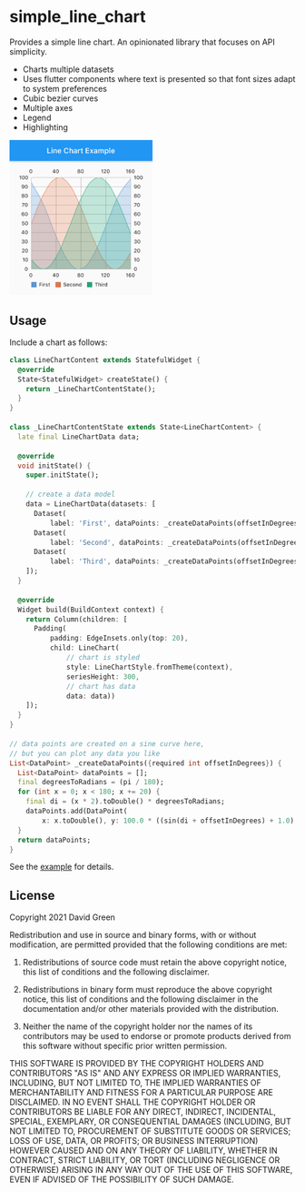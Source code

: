 # simple_line_chart

Provides a simple line chart. An opinionated library that focuses on API simplicity.

* Charts multiple datasets
* Uses flutter components where text is presented so that font sizes adapt to system preferences
* Cubic bezier curves
* Multiple axes
* Legend
* Highlighting

<img src="https://raw.githubusercontent.com/greensopinion/flutter-simple-line-chart/main/chart-example.png" width="50%">

## Usage

Include a chart as follows:

```dart
class LineChartContent extends StatefulWidget {
  @override
  State<StatefulWidget> createState() {
    return _LineChartContentState();
  }
}

class _LineChartContentState extends State<LineChartContent> {
  late final LineChartData data;

  @override
  void initState() {
    super.initState();

    // create a data model
    data = LineChartData(datasets: [
      Dataset(
          label: 'First', dataPoints: _createDataPoints(offsetInDegrees: 90)),
      Dataset(
          label: 'Second', dataPoints: _createDataPoints(offsetInDegrees: 0)),
      Dataset(
          label: 'Third', dataPoints: _createDataPoints(offsetInDegrees: 180))
    ]);
  }

  @override
  Widget build(BuildContext context) {
    return Column(children: [
      Padding(
          padding: EdgeInsets.only(top: 20),
          child: LineChart(
              // chart is styled
              style: LineChartStyle.fromTheme(context),
              seriesHeight: 300,
              // chart has data
              data: data))
    ]);
  }
}

// data points are created on a sine curve here,
// but you can plot any data you like
List<DataPoint> _createDataPoints({required int offsetInDegrees}) {
  List<DataPoint> dataPoints = [];
  final degreesToRadians = (pi / 180);
  for (int x = 0; x < 180; x += 20) {
    final di = (x * 2).toDouble() * degreesToRadians;
    dataPoints.add(DataPoint(
        x: x.toDouble(), y: 100.0 * ((sin(di + offsetInDegrees) + 1.0) / 2.0)));
  }
  return dataPoints;
}
```

See the [example](./example) for details.

## License

Copyright 2021 David Green

Redistribution and use in source and binary forms, with or without modification,
are permitted provided that the following conditions are met:

1. Redistributions of source code must retain the above copyright notice,
   this list of conditions and the following disclaimer.

2. Redistributions in binary form must reproduce the above copyright notice, 
   this list of conditions and the following disclaimer in the documentation
   and/or other materials provided with the distribution.

3. Neither the name of the copyright holder nor the names of its contributors
   may be used to endorse or promote products derived from this software without
   specific prior written permission.

THIS SOFTWARE IS PROVIDED BY THE COPYRIGHT HOLDERS AND CONTRIBUTORS "AS IS" AND ANY
EXPRESS OR IMPLIED WARRANTIES, INCLUDING, BUT NOT LIMITED TO, THE IMPLIED WARRANTIES
OF MERCHANTABILITY AND FITNESS FOR A PARTICULAR PURPOSE ARE DISCLAIMED. IN NO EVENT
SHALL THE COPYRIGHT HOLDER OR CONTRIBUTORS BE LIABLE FOR ANY DIRECT, INDIRECT,
INCIDENTAL, SPECIAL, EXEMPLARY, OR CONSEQUENTIAL DAMAGES (INCLUDING, BUT NOT LIMITED
TO, PROCUREMENT OF SUBSTITUTE GOODS OR SERVICES; LOSS OF USE, DATA, OR PROFITS; OR 
BUSINESS INTERRUPTION) HOWEVER CAUSED AND ON ANY THEORY OF LIABILITY, WHETHER IN CONTRACT, 
STRICT LIABILITY, OR TORT (INCLUDING NEGLIGENCE OR OTHERWISE) ARISING IN ANY WAY OUT
 OF THE USE OF THIS SOFTWARE, EVEN IF ADVISED OF THE POSSIBILITY OF SUCH DAMAGE.